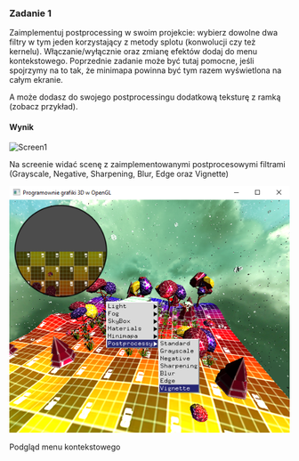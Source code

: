 ### Zadanie 1

Zaimplementuj postprocessing w swoim projekcie: wybierz dowolne dwa filtry w tym jeden korzystający z metody splotu (konwolucji czy też kernelu). Włączanie/wyłącznie oraz zmianę efektów dodaj do menu kontekstowego. Poprzednie zadanie może być tutaj pomocne, jeśli spojrzymy na to tak, że minimapa powinna być tym razem wyświetlona na całym ekranie.

A może dodasz do swojego postprocessingu dodatkową teksturę z ramką (zobacz przykład).

#### Wynik

![Screen1](Screen1.gif)

Na screenie widać scenę z zaimplementowanymi postprocesowymi filtrami (Grayscale, Negative, Sharpening, Blur, Edge oraz Vignette)

![Screen2](Screen2.png)

Podgląd menu kontekstowego